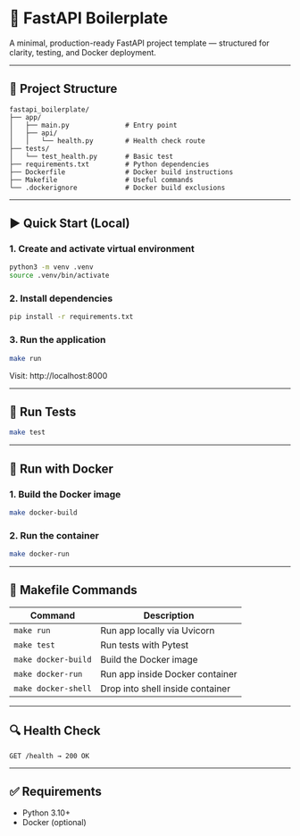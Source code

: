 # 🚀 FastAPI Boilerplate

A minimal, production-ready FastAPI project template — structured for clarity, testing, and Docker deployment.

---

## 📁 Project Structure

```
fastapi_boilerplate/
├── app/
│   ├── main.py              # Entry point
│   ├── api/
│   │   └── health.py        # Health check route
├── tests/
│   └── test_health.py       # Basic test
├── requirements.txt         # Python dependencies
├── Dockerfile               # Docker build instructions
├── Makefile                 # Useful commands
└── .dockerignore            # Docker build exclusions
```

---

## ▶️ Quick Start (Local)

### 1. Create and activate virtual environment

```bash
python3 -m venv .venv
source .venv/bin/activate
```

### 2. Install dependencies

```bash
pip install -r requirements.txt
```

### 3. Run the application

```bash
make run
```

Visit: http://localhost:8000

---

## 🧪 Run Tests

```bash
make test
```

---

## 🐳 Run with Docker

### 1. Build the Docker image

```bash
make docker-build
```

### 2. Run the container

```bash
make docker-run
```

---

## 🔧 Makefile Commands

| Command           | Description                         |
|------------------|-------------------------------------|
| `make run`        | Run app locally via Uvicorn         |
| `make test`       | Run tests with Pytest               |
| `make docker-build` | Build the Docker image           |
| `make docker-run`   | Run app inside Docker container   |
| `make docker-shell` | Drop into shell inside container  |

---

## 🔍 Health Check

```
GET /health → 200 OK
```

---

## ✅ Requirements

- Python 3.10+
- Docker (optional)
